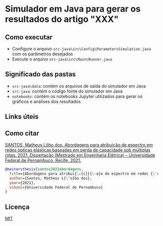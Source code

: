 # Simulador em Java para gerar os resultados do artigo "XXX"

## Como executar
- Configure o arquivo `src-java\src\Config\ParametersSimulation.java` com os parâmetros desejados
- Execute o arquivo `src-java\src\Main\Runner.java`


## Significado das pastas
- `src-java\data`: contém os arquivos de saída do simulador em Java
- `src-java`: contém o código fonte do simulador em Java
- `notebooks`: contém os notebooks Jupyter utilizados para gerar os gráficos e análises dos resultados

## Links úteis

## Como citar
[SANTOS, Matheus Lôbo dos. Abordagens para atribuição de espectro em redes ópticas elásticas baseadas em perda de capacidade sob múltiplas rotas. 2021. Dissertação (Mestrado em Engenharia Elétrica) – Universidade Federal de Pernambuco, Recife, 2021.](https://repositorio.ufpe.br/handle/123456789/45594) 

```bibtex
@mastersthesis{santos2021abordagens,
  title={Abordagens para atribui{\c{c}}{\~a}o de espectro em redes {\'o}pticas el{\'a}sticas baseadas em perda de capacidade sob m{\'u}ltiplas rotas},
  author={Santos, Matheus L{\^o}bo dos},
  year={2021},
  school={Universidade Federal de Pernambuco}
}
```

## Licença
[MIT](LICENSE)


